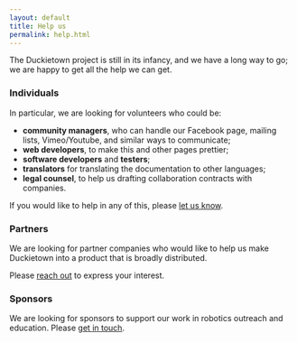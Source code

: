```yaml
---
layout: default
title: Help us
permalink: help.html
---
```


The Duckietown project is still in its infancy, and we have
a long way to go; we are happy to get all the help
we can get.


### Individuals

In particular, we are looking for volunteers who
could be:

- **community managers**, who can handle our Facebook page, mailing lists, Vimeo/Youtube, and similar ways to communicate;
- **web developers**, to make this and other pages prettier;
- **software developers** and **testers**;
- **translators** for translating the documentation
  to other languages;
- **legal counsel**, to help us drafting collaboration contracts with companies.

If you would like to help in any of this, please [let us know](https://goo.gl/forms/B0PwFpJSzOD3o20x2).

### Partners

We are looking for partner companies who would like to
help us make Duckietown into a product that is broadly
distributed.

Please [reach out](https://goo.gl/forms/B0PwFpJSzOD3o20x2) to express your interest.


### Sponsors

We are looking for sponsors to support our work in robotics outreach and education. 
Please [get in touch](https://goo.gl/forms/B0PwFpJSzOD3o20x2).

